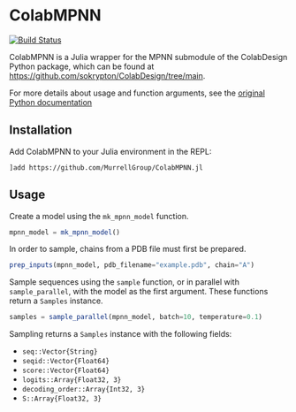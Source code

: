 # ColabMPNN

[![Build Status](https://github.com/MurrellGroup/ColabMPNN.jl/actions/workflows/CI.yml/badge.svg?branch=main)](https://github.com/MurrellGroup/ColabMPNN.jl/actions/workflows/CI.yml?query=branch%3Amain)

ColabMPNN is a Julia wrapper for the MPNN submodule of the ColabDesign Python package, which can be found at https://github.com/sokrypton/ColabDesign/tree/main. 

For more details about usage and function arguments, see the [original Python documentation](https://github.com/sokrypton/ColabDesign/blob/main/mpnn/README.md)

## Installation

Add ColabMPNN to your Julia environment in the REPL:
```
]add https://github.com/MurrellGroup/ColabMPNN.jl
```

## Usage

Create a model using the `mk_mpnn_model` function.

```julia
mpnn_model = mk_mpnn_model()
```

In order to sample, chains from a PDB file must first be prepared.

```julia
prep_inputs(mpnn_model, pdb_filename="example.pdb", chain="A")
```

Sample sequences using the `sample` function, or in parallel with `sample_parallel`, with the model as the first argument. These functions return a `Samples` instance.

```julia
samples = sample_parallel(mpnn_model, batch=10, temperature=0.1)
```

Sampling returns a `Samples` instance with the following fields:
- `seq::Vector{String}`
- `seqid::Vector{Float64}`
- `score::Vector{Float64}`
- `logits::Array{Float32, 3}`
- `decoding_order::Array{Int32, 3}`
- `S::Array{Float32, 3}`